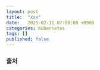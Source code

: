 ```yaml
---
layout: post
title:  "xxx"
date:   2025-02-11 07:00:00 +0900
categories: Kubernetes
tags: []
published: false
---
```


### 출처